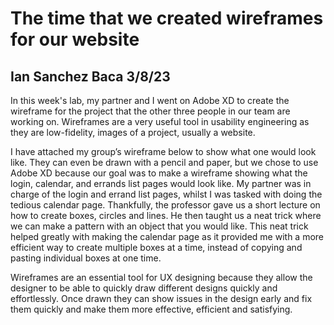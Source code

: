 # The time that we created wireframes for our website
## Ian Sanchez Baca 3/8/23

In this week's lab, my partner and I went on Adobe XD to create the wireframe for the project that the other three people in our team are working on. Wireframes are a very useful tool in usability engineering as they are low-fidelity, images of a project, usually a website. 

I have attached my group’s wireframe below to show what one would look like. They can even be drawn with a pencil and paper, but we chose to use Adobe XD because our goal was to make a wireframe showing what the login, calendar, and errands list pages would look like. My partner was in charge of the login and errand list pages, whilst I was tasked with doing the tedious calendar page. Thankfully, the professor gave us a short lecture on how to create boxes, circles and lines. He then taught us a neat trick where we can make a pattern with an object that you would like.  This neat trick helped greatly with making the calendar page as it provided me with a more efficient way to create multiple boxes at a time, instead of copying and pasting individual boxes at one time. 

Wireframes are an essential tool for UX designing because they allow the designer to be able to quickly draw different designs quickly and effortlessly. Once drawn they can show issues in the design early and fix them quickly and make them more effective, efficient and satisfying. 
